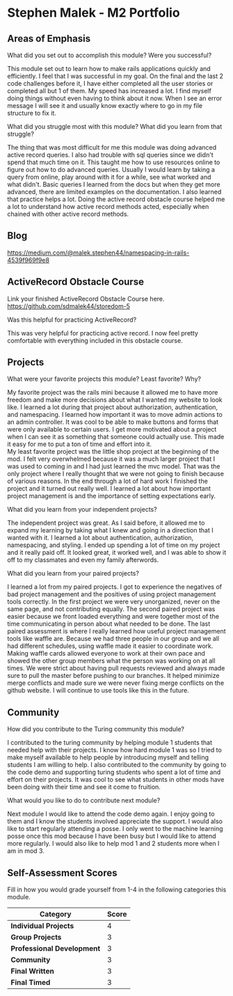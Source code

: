 # Stephen Malek - M2 Portfolio

## Areas of Emphasis

What did you set out to accomplish this module? Were you successful?  
  
This module set out to learn how to make rails applications quickly and efficiently. I feel that I was successful in my goal. On the final and the last 2 code challenges before it, I have either completed all the user stories or completed all but 1 of them. My speed has increased a lot. I find myself doing things without even having to think about it now. When I see an error message I will see it and usually know exactly where to go in my file structure to fix it. 

What did you struggle most with this module? What did you learn from that struggle?  
  
The thing that was most difficult for me this module was doing advanced active record queries. I also had trouble with sql queries since we didn't spend that much time on it. This taught me how to use resources online to figure out how to do advanced queries. Usually I would learn by taking a query from online, play around with it for a while, see what worked and what didn't. Basic queries I learned from the docs but when they get more advanced, there are limited examples on the documentation. I also learned that practice helps a lot. Doing the active record obstacle course helped me a lot to understand how active record methods acted, especially when chained with other active record methods.  

## Blog

https://medium.com/@malek.stephen44/namespacing-in-rails-4539f969f9e8  

## ActiveRecord Obstacle Course

Link your finished ActiveRecord Obstacle Course here.  
https://github.com/sdmalek44/storedom-5  

Was this helpful for practicing ActiveRecord?  
  
This was very helpful for practicing active record. I now feel pretty comfortable with everything included in this obstacle course.  

## Projects

What were your favorite projects this module? Least favorite? Why?  
  
My favorite project was the rails mini because it allowed me to have more freedom and make more decisions about what I wanted my website to look like. I learned a lot during that project about authorization, authentication, and namespacing. I learned how important it was to move admin actions to an admin controller. It was cool to be able to make buttons and forms that were only available to certain users. I get more motivated about a project when I can see it as something that someone could actually use. This made it easy for me to put a ton of time and effort into it.  
My least favorite project was the little shop project at the beginning of the mod. I felt very overwhelmed because it was a much larger project that I was used to coming in and I had just learned the mvc model. That was the only project where I really thought that we were not going to finish because of various reasons. In the end through a lot of hard work I finished the project and it turned out really well. I learned a lot about how important project management is and the importance of setting expectations early.  

What did you learn from your independent projects?  
  
The independent project was great. As I said before, it allowed me to expand my learning by taking what I knew and going in a direction that I wanted with it. I learned a lot about authentication, authorization, namespacing, and styling. I ended up spending a lot of time on my project and it really paid off. It looked great, it worked well, and I was able to show it off to my classmates and even my family afterwords.  

What did you learn from your paired projects?  
  
I learned a lot from my paired projects. I got to experience the negatives of bad project management and the positives of using project management tools correctly. In the first project we were very unorganized, never on the same page, and not contributing equally. The second paired project was easier because we front loaded everything and were together most of the time communicating in person about what needed to be done. The last paired assessment is where I really learned how useful project management tools like waffle are. Because we had three people in our group and we all had different schedules, using waffle made it easier to coordinate work. Making waffle cards allowed everyone to work at their own pace and showed the other group members what the person was working on at all times. We were strict about having pull requests reviewed and always made sure to pull the master before pushing to our branches. It helped minimize merge conflicts and made sure we were never fixing merge conflicts on the github website. I will continue to use tools like this in the future.  

## Community

How did you contribute to the Turing community this module?  
  
I contributed to the turing community by helping module 1 students that needed help with their projects. I know how hard module 1 was so I tried to make myself available to help people by introducing myself and telling students I am willing to help. I also contributed to the community by going to the code demo and supporting turing students who spent a lot of time and effort on their projects. It was cool to see what students in other mods have been doing with their time and see it come to fruition.  

What would you like to do to contribute next module?  
  
Next module I would like to attend the code demo again. I enjoy going to them and I know the students involved appreciate the support. I would also like to start regularly attending a posse. I only went to the machine learning posse once this mod because I have been busy but I would like to attend more regularly. I would also like to help mod 1 and 2 students more when I am in mod 3.  
  

## Self-Assessment Scores

Fill in how you would grade yourself from 1-4 in the following categories this module.

| Category                     | Score |
| -----------------------------| ----- |
| **Individual Projects**      |   4   |
| **Group Projects**           |   3   |
| **Professional Development** |   3   |
| **Community**                |   3   |
| **Final Written**            |   3   |
| **Final Timed**              |   3   |

